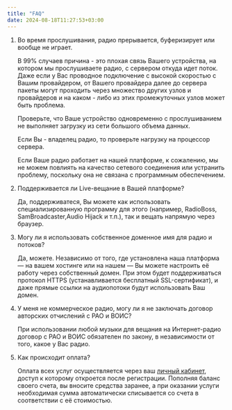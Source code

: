 ```yaml
---
title: "FAQ"
date: 2024-08-18T11:27:53+03:00
---
```


1. Во время прослушивания, радио прерывается, буферизирует или вообще не играет.
   
   В 99% случаев причина - это плохая связь Вашего устройства, на котором мы прослушиваете радио, с сервером откуда идет поток. Даже если у Вас проводное подключение с высокой скоростью с Вашим провайдером, от Вашего провайдера далее до сервера пакеты могут проходить через множество других узлов и провайдеров и на каком - либо из этих промежуточных узлов может быть проблема. 
   
   Проверьте, что Ваше устройство одновременно с прослушиванием не выполняет загрузку из сети большого объема данных. 
   
   Если Вы - владелец радио, то проверьте нагрузку на процессор сервера.

   Если Ваше радио работает на нашей платформе, к сожалению, мы не можем повлиять на качество сетевого соединения или устранить проблему, поскольку она не связана с программным обеспечением.

2. Поддерживается ли Live-вещание в Вашей платформе?

   Да, поддерживатеся, Вы можете как использовать специализированную программу для этого (например, RadioBoss, SamBroadcaster,Audio Hijack и т.п.), так и вещать напрямую через браузер.


3. Могу ли я использовать собственное доменное имя для радио и потоков?

   Да, можете. Независимо от того, где установлена наша платформа — на вашем хостинге или на нашем — Вы можете настроить её работу через собственный домен. При этом будет поддерживаться протокол HTTPS (устанавливается бесплатный SSL-сертификат), и даже прямые ссылки на аудиопотоки будут использовать Ваш домен.

4. У меня не коммерческое радио, могу ли я не заключать договор авторских отчислений с РАО и ВОИС?
   
   При использовании любой музыки для вещания на Интернет-радио договор с РАО и ВОИС обязателен по закону, в независимости от того, какое у Вас радио.

5. Как происходит оплата?

   Оплата всех услуг осуществляется через ваш [личный кабинет](https://app.radio-tochka.com/), доступ к которому откроется после регистрации. Пополняя баланс своего счета, вы вносите средства заранее, а при оказании услуги необходимая сумма автоматически списывается со счета в соответствии с её стоимостью.
